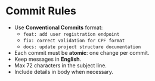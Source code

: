 # Commit Rules

- Use **Conventional Commits** format:  
  - `feat: add user registration endpoint`  
  - `fix: correct validation for CPF format`  
  - `docs: update project structure documentation`  
- Each commit must be **atomic**: one change per commit.  
- Keep messages in **English**.  
- Max 72 characters in the subject line.  
- Include details in body when necessary.  
